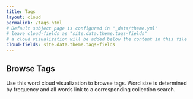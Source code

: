 ```yaml
---
title: Tags
layout: cloud
permalink: /tags.html
# Default subject page is configured in "_data/theme.yml"
# leave cloud-fields as "site.data.theme.tags-fields"
# a cloud visualization will be added below the content in this file
cloud-fields: site.data.theme.tags-fields
---
```


## Browse Tags

Use this word cloud visualization to browse tags.
Word size is determined by frequency and all words link to a corresponding collection search.
